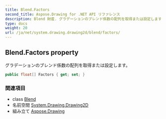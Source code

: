 ```yaml
---
title: Blend.Factors
second_title: Aspose.Drawing for .NET API リファレンス
description: Blend 財産. グラデーションのブレンド係数の配列を取得または設定します
type: docs
weight: 20
url: /ja/net/system.drawing.drawing2d/blend/factors/
---
```

## Blend.Factors property

グラデーションのブレンド係数の配列を取得または設定します。

```csharp
public float[] Factors { get; set; }
```

### 関連項目

* class [Blend](../)
* 名前空間 [System.Drawing.Drawing2D](../../blend/)
* 組み立て [Aspose.Drawing](../../../)


